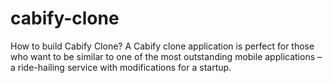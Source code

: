 # cabify-clone
How to build Cabify Clone? A Cabify clone application is perfect for those who want to be similar to one of the most outstanding mobile applications – a ride-hailing service with modifications for a startup.
